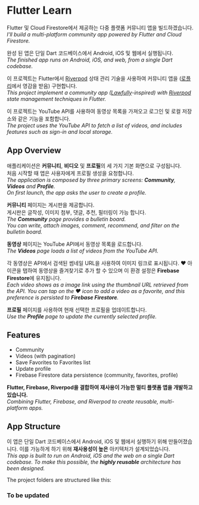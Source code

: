 # Flutter Learn

Flutter 및 Cloud Firestore에서 제공하는 다중 플랫폼 커뮤니티 앱을 빌드하겠습니다.  
*I'll build a multi-platform community app powered by Flutter and Cloud Firestore.*

완성 된 앱은 단일 Dart 코드베이스에서 Android, iOS 및 웹에서 실행됩니다.  
*The finished app runs on Android, iOS, and web, from a single Dart codebase.*

이 프로젝트는 Flutter에서 [Riverpod](https://riverpod.dev) 상태 관리 기술을 사용하여 커뮤니티 앱을 ([로플리](https://www.lawfully.com/)에서 영감을 받음) 구현합니다.  
*This project implement a community app ([Lawfully](https://www.lawfully.com/)-inspired) with [Riverpod](https://riverpod.dev) state management techniques in Flutter.*

이 프로젝트는 YouTube API를 사용하여 동영상 목록을 가져오고 로그인 및 로컬 저장소와 같은 기능을 포함합니다.  
*The project uses the YouTube API to fetch a list of videos, and includes features such as sign-in and local storage.*

## App Overview

애플리케이션은 **커뮤니티**, **비디오** 및 **프로필**의 세 가지 기본 화면으로 구성됩니다.  
처음 시작할 때 앱은 사용자에게 프로필 생성을 요청합니다.  
*The application is composed by three primary screens: **Community**, **Videos** and **Profile**.  
On first launch, the app asks the user to create a profile.*

**커뮤니티** 페이지는 게시판을 제공합니다.  
게시판은 글작성, 이미지 첨부, 댓글, 추천, 필터링이 가능 합니다.  
*The **Community** page provides a bulletin board.  
You can write, attach images, comment, recommend, and filter on the bulletin board.*  

**동영상** 페이지는 YouTube API에서 동영상 목록을 로드합니다.  
*The **Videos** page loads a list of videos from the YouTube API.*  

각 동영상은 API에서 검색된 썸네일 URL을 사용하여 이미지 링크로 표시됩니다. ❤️ 아이콘을 탭하여 동영상을 즐겨찾기로 추가 할 수 있으며 이 환경 설정은 **Firebase Firestore**에 유지됩니다.  
*Each video shows as a image link using the thumbnail URL retrieved from the API. You can tap on the ❤️ icon to add a video as a favorite, and this preference is persisted to **Firebase Firestore**.*  

<!-- 현재 선택한 프로필의 즐겨찾기 목록을 보려면 **즐겨찾기** 페이지를 엽니다.
*Open the **Favorites** page to see the list of Favorites for the currently selected profile.* -->

**프로필** 페이지를 사용하여 현재 선택한 프로필을 업데이트합니다.  
*Use the **Profile** page to update the currently selected profile.*  

## Features

- Community
- Videos (with pagination)
- Save Favorites to Favorites list
- Update profile
- Firebase Firestore data persistence (community, favorites, profile)

**Flutter, Firebase, Riverpod을 결합하여 재사용이 가능한 멀티 플랫폼 앱을 개발하고 있습니다.**  
*Combining Flutter, Firebase, and Riverpod to create reusable, multi-platform apps.*

## App Structure

이 앱은 단일 Dart 코드베이스에서 Android, iOS 및 웹에서 실행하기 위해 만들어졌습니다. 이를 가능하게 하기 위해 **재사용성이 높은** 아키텍처가 설계되었습니다.  
*This app is built to run on Android, iOS and the web on a single Dart codebase. To make this possible, the **highly reusable** architecture has been designed.*

The project folders are structured like this:

### To be updated

<!-- ``` dart
/apps
  /flutter_bloc
  /riverpod
  /provider
  ... and more
/packages
  /core
    /lib
      /api
      /models
        /app_models
        /app_state
        /tmdb
      /persistence
      /ui
``` -->
